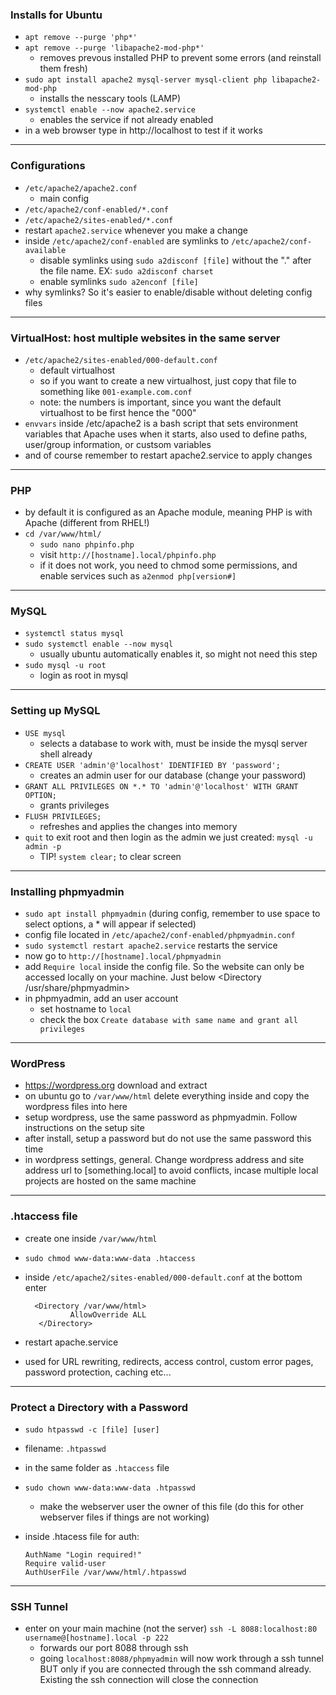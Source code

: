 ### Installs for Ubuntu
- `apt remove --purge 'php*'`
- `apt remove --purge 'libapache2-mod-php*'`
  - removes prevous installed PHP to prevent some errors (and reinstall them fresh)
- `sudo apt install apache2 mysql-server mysql-client php libapache2-mod-php`
  - installs the nesscary tools (LAMP)
- `systemctl enable --now apache2.service`
  - enables the service if not already enabled
- in a web browser type in http://localhost to test if it works
___
### Configurations
- `/etc/apache2/apache2.conf`
  - main config
- `/etc/apache2/conf-enabled/*.conf`
- `/etc/apache2/sites-enabled/*.conf`
- restart `apache2.service` whenever you make a change
- inside `/etc/apache2/conf-enabled` are symlinks to `/etc/apache2/conf-available`
  - disable symlinks using `sudo a2disconf [file]` without the "." after the file name. EX: `sudo a2disconf charset`
  - enable symlinks `sudo a2enconf [file]`
- why symlinks? So it's easier to enable/disable without deleting config files
___
### VirtualHost: host multiple websites in the same server
- `/etc/apache2/sites-enabled/000-default.conf`
  - default virtualhost
  - so if you want to create a new virtualhost, just copy that file to something like `001-example.com.conf`
  - note: the numbers is important, since you want the default virtualhost to be first hence the "000"
- `envvars` inside /etc/apache2 is a bash script that sets environment variables that Apache uses when it starts, also used to define paths, user/group information, or custsom variables
- and of course remember to restart apache2.service to apply changes
___
### PHP
- by default it is configured as an Apache module, meaning PHP is with Apache (different from RHEL!)
- `cd /var/www/html/`
  - `sudo nano phpinfo.php`
  - visit `http://[hostname].local/phpinfo.php`
  - if it does not work, you need to chmod some permissions, and enable services such as `a2enmod php[version#]`
___
### MySQL
- `systemctl status mysql`
- `sudo systemctl enable --now mysql`
  - usually ubuntu automatically enables it, so might not need this step
- `sudo mysql -u root`
  - login as root in mysql
___
### Setting up MySQL
- `USE mysql`
  - selects a database to work with, must be inside the mysql server shell already
- `CREATE USER 'admin'@'localhost' IDENTIFIED BY 'password';`
  - creates an admin user for our database (change your password)
- `GRANT ALL PRIVILEGES ON *.* TO 'admin'@'localhost' WITH GRANT OPTION;`
  - grants privileges
- `FLUSH PRIVILEGES;`
  - refreshes and applies the changes into memory
- `quit` to exit root and then login as the admin we just created: `mysql -u admin -p`
  - TIP! `system clear;` to clear screen
___
### Installing phpmyadmin
- `sudo apt install phpmyadmin` (during config, remember to use space to select options, a * will appear if selected)
- config file located in `/etc/apache2/conf-enabled/phpmyadmin.conf`
- `sudo systemctl restart apache2.service` restarts the service
- now go to `http://[hostname].local/phpmyadmin`
- add `Require local` inside the config file. So the website can only be accessed locally on your machine. Just below <Directory /usr/share/phpmyadmin>
- in phpmyadmin, add an user account
  - set hostname to `local`
  - check the box `Create database with same name and grant all privileges`
___
### WordPress
- https://wordpress.org download and extract
- on ubuntu go to `/var/www/html` delete everything inside and copy the wordpress files into here
- setup wordpress, use the same password as phpmyadmin. Follow instructions on the setup site
- after install, setup a password but do not use the same password this time
- in wordpress settings, general. Change wordpress address and site address url to [something.local] to avoid conflicts, incase multiple local projects are hosted on the same machine
___
### .htaccess file
- create one inside `/var/www/html`
- `sudo chmod www-data:www-data .htaccess`
- inside `/etc/apache2/sites-enabled/000-default.conf` at the bottom enter

        <Directory /var/www/html>
                AllowOverride ALL
         </Directory>
  
- restart apache.service
- used for URL rewriting, redirects, access control, custom error pages, password protection, caching etc...
___ 
### Protect a Directory with a Password
- `sudo htpasswd -c [file] [user]`
- filename: `.htpasswd`
- in the same folder as `.htaccess` file
- `sudo chown www-data:www-data .htpasswd`
  - make the webserver user the owner of this file (do this for other webserver files if things are not working)
- inside .htacess file for auth:
  
      AuthName "Login required!"
      Require valid-user
      AuthUserFile /var/www/html/.htpasswd
___
### SSH Tunnel
- enter on your main machine (not the server) `ssh -L 8088:localhost:80 username@[hostname].local -p 222`
  - forwards our port 8088 through ssh
  - going `localhost:8088/phpmyadmin` will now work through a ssh tunnel BUT only if you are connected through the ssh command already. Existing the ssh connection will close the connection




